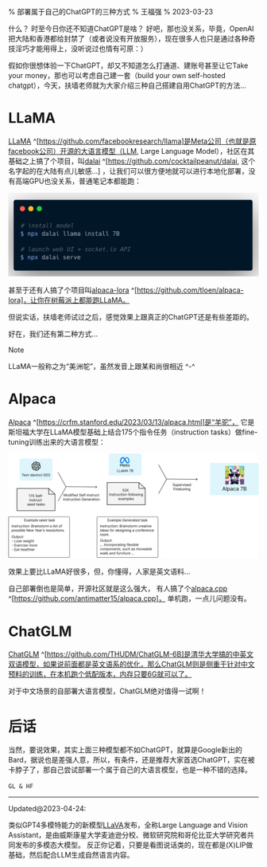 % 部署属于自己的ChatGPT的三种方式
% 王福强
% 2023-03-23

什么？ 时至今日你还不知道ChatGPT是啥？ 好吧，那也没关系，毕竟，OpenAI把大陆和香港都给封禁了（或者说没有开放服务），现在很多人也只是通过各种奇技淫巧才能用得上，没听说过也情有可原：）

假如你很想体验一下ChatGPT，却又不知道怎么打通道、建账号甚至让它Take your money，那也可以考虑自己建一套（build your own self-hosted chatgpt），今天，扶墙老师就为大家介绍三种自己搭建自用ChatGPT的方法...


# LLaMA

[LLaMA](https://github.com/facebookresearch/llama) ^[https://github.com/facebookresearch/llama]是Meta公司（也就是原facebook公司）开源的大语言模型（LLM, Large Language Model），社区在其基础之上搞了个项目，叫[dalai](https://github.com/cocktailpeanut/dalai) ^[https://github.com/cocktailpeanut/dalai, 这个名字起的在大陆有点儿敏感...] ，让我们可以很方便地就可以进行本地化部署，没有高端GPU也没关系，普通笔记本都能跑：

![](images/2023-03-23-16-40-12.png)

甚至于还有人搞了个项目叫[alpaca-lora](https://github.com/tloen/alpaca-lora) ^[https://github.com/tloen/alpaca-lora]，让你在树莓派上都能跑LLaMA。

但说实话，扶墙老师试过之后，感觉效果上跟真正的ChatGPT还是有些差距的。 

好在，我们还有第二种方式...

> [!NOTE] 
> 
> LLaMA一般称之为“美洲鸵”，虽然发音上跟某和尚很相近 ^-^

# Alpaca

[Alpaca](https://crfm.stanford.edu/2023/03/13/alpaca.html) ^[https://crfm.stanford.edu/2023/03/13/alpaca.html]是“羊驼”， 它是斯坦福大学在LLaMA模型基础上结合175个指令任务（instruction tasks）做fine-tuning训练出来的大语言模型：

![](images/2023-03-23-16-46-36.png)

效果上要比LLaMA好很多，但，你懂得，人家是英文语料...

自己部署倒也是简单，开源社区就是这么强大， 有人搞了个[alpaca.cpp](https://github.com/antimatter15/alpaca.cpp) ^[https://github.com/antimatter15/alpaca.cpp]， 单机跑，一点儿问题没有。

# ChatGLM

[ChatGLM](https://github.com/THUDM/ChatGLM-6B) ^[https://github.com/THUDM/ChatGLM-6B]是清华大学搞的中英文双语模型，如果说前面都是英文语系的优化，那么ChatGLM则是侧重于针对中文预料的训练，在本机跑个低配版本，内存只要6G就可以了。

对于中文场景的自部署大语言模型，ChatGLM绝对值得一试啊！

# 后话

当然，要说效果，其实上面三种模型都不如ChatGPT，就算是Google新出的Bard，据说也是差强人意，所以，有条件，还是推荐大家首选ChatGPT，实在被卡脖子了，那自己尝试部署一个属于自己的大语言模型，也是一种不错的选择。

`GL & HF`

---

Updated@2023-04-24:

类似GPT4多模特能力的新模型[LLaVA](https://llava-vl.github.io/)发布，全称Large Language and Vision Assistant，是由威斯康星大学麦迪逊分校、微软研究院和哥伦比亚大学研究者共同发布的多模态大模型。 反正你记着，只要是看图说话类的，现在都是(X)LIP做基础，然后配合LLM生成自然语言内容。










